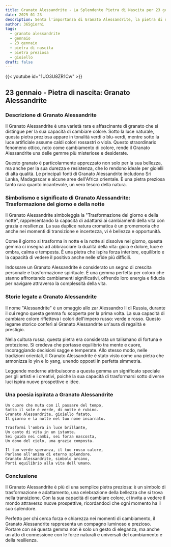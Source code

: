 ```yaml
---
title: Granato Alessandrite - La Splendente Pietra di Nascita per 23 gennaio
date: 2025-01-23
description: Senta l'importanza di Granato Alessandrite, la pietra di nascita di 23 gennaio che simboleggia Trasformazione del giorno e della notte. Lasci che la sua bellezza e il suo significato illuminino la sua giornata.
author: 365giorni
tags:
  - granato alessandrite
  - gennaio
  - 23 gennaio
  - pietra di nascita
  - pietra preziosa
  - gioiello
draft: false
---
```


{{< youtube id="1UO3U8ZR1Cw" >}}

## 23 gennaio - Pietra di nascita: Granato Alessandrite

### Descrizione di Granato Alessandrite

Il Granato Alessandrite è una varietà rara e affascinante di granato che si distingue per la sua capacità di cambiare colore. Sotto la luce naturale, questa pietra preziosa appare in tonalità verdi o blu-verdi, mentre sotto la luce artificiale assume caldi colori rossastri o viola. Questo straordinario fenomeno ottico, noto come cambiamento di colore, rende il Granato Alessandrite una delle gemme più misteriose e desiderate.

Questo granato è particolarmente apprezzato non solo per la sua bellezza, ma anche per la sua durezza e resistenza, che lo rendono ideale per gioielli di alta qualità. Le principali fonti di Granato Alessandrite includono Sri Lanka, Madagascar e alcune aree dell'Africa orientale. È una pietra preziosa tanto rara quanto incantevole, un vero tesoro della natura.

### Simbolismo e significato di Granato Alessandrite: Trasformazione del giorno e della notte

Il Granato Alessandrite simboleggia la "Trasformazione del giorno e della notte", rappresentando la capacità di adattarsi ai cambiamenti della vita con grazia e resilienza. La sua duplice natura cromatica è un promemoria che anche nei momenti di transizione e incertezza, vi è bellezza e opportunità.

Come il giorno si trasforma in notte e la notte si dissolve nel giorno, questa gemma ci insegna ad abbracciare la dualità della vita: gioia e dolore, luce e ombra, calma e tempesta. È una pietra che ispira forza interiore, equilibrio e la capacità di vedere il positivo anche nelle sfide più difficili.

Indossare un Granato Alessandrite è considerato un segno di crescita personale e trasformazione spirituale. È una gemma perfetta per coloro che stanno affrontando cambiamenti significativi, offrendo loro energia e fiducia per navigare attraverso la complessità della vita.

### Storie legate a Granato Alessandrite

Il nome "Alessandrite" è un omaggio allo zar Alessandro II di Russia, durante il cui regno questa gemma fu scoperta per la prima volta. La sua capacità di cambiare colore rifletteva i colori dell'impero russo: verde e rosso. Questo legame storico conferì al Granato Alessandrite un'aura di regalità e prestigio.

Nella cultura russa, questa pietra era considerata un talismano di fortuna e protezione. Si credeva che portasse equilibrio tra mente e cuore, incoraggiando decisioni sagge e temperate. Allo stesso modo, nelle tradizioni orientali, il Granato Alessandrite è stato visto come una pietra che armonizza lo yin e lo yang, unendo opposti in perfetta simmetria.

Leggende moderne attribuiscono a questa gemma un significato speciale per gli artisti e i creativi, poiché la sua capacità di trasformarsi sotto diverse luci ispira nuove prospettive e idee.

### Una poesia ispirata a Granato Alessandrite

```
Un cuore che muta con il passare del tempo,  
Sotto il sole è verde, di notte è rubino.  
Granato Alessandrite, gioiello fatato,  
Il giorno e la notte nel tuo nome incarnato.

Trasformi l'ombra in luce brillante,  
Un canto di vita in un istante.  
Sei guida nei cambi, sei forza nascosta,  
Un dono del cielo, una grazia composta.

Il tuo verde speranza, il tuo rosso calore,  
Parlano all'anima di eterno splendore.  
Granato Alessandrite, simbolo arcano,  
Porti equilibrio alla vita dell'umano.
```

### Conclusione

Il Granato Alessandrite è più di una semplice pietra preziosa: è un simbolo di trasformazione e adattamento, una celebrazione della bellezza che si trova nella transizione. Con la sua capacità di cambiare colore, ci invita a vedere il mondo attraverso nuove prospettive, ricordandoci che ogni momento ha il suo splendore.

Perfetto per chi cerca forza e chiarezza nei momenti di cambiamento, il Granato Alessandrite rappresenta un compagno luminoso e prezioso. Portare con sé questa gemma non è solo un gesto di eleganza, ma anche un atto di connessione con le forze naturali e universali del cambiamento e della resilienza.